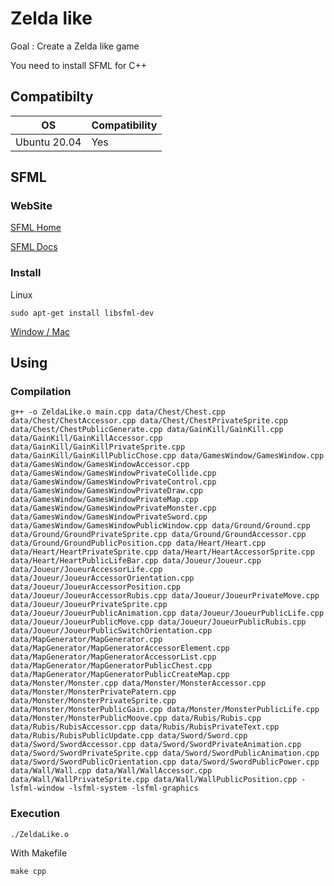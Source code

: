 # Zelda like
Goal : Create a Zelda like game

You need to install SFML for C++

## Compatibilty
OS|Compatibility
-|-
Ubuntu 20.04|Yes
## SFML

### WebSite
[SFML Home](https://www.sfml-dev.org/index.php)

[SFML Docs](https://www.sfml-dev.org/documentation/2.5.1-fr/)
### Install
Linux
```
sudo apt-get install libsfml-dev
```
[Window / Mac](https://www.sfml-dev.org/download/sfml/2.5.1/index-fr.php)
## Using
### Compilation
```
g++ -o ZeldaLike.o main.cpp data/Chest/Chest.cpp data/Chest/ChestAccessor.cpp data/Chest/ChestPrivateSprite.cpp data/Chest/ChestPublicGenerate.cpp data/GainKill/GainKill.cpp data/GainKill/GainKillAccessor.cpp data/GainKill/GainKillPrivateSprite.cpp data/GainKill/GainKillPublicChose.cpp data/GamesWindow/GamesWindow.cpp data/GamesWindow/GamesWindowAccessor.cpp data/GamesWindow/GamesWindowPrivateCollide.cpp data/GamesWindow/GamesWindowPrivateControl.cpp data/GamesWindow/GamesWindowPrivateDraw.cpp data/GamesWindow/GamesWindowPrivateMap.cpp data/GamesWindow/GamesWindowPrivateMonster.cpp data/GamesWindow/GamesWindowPrivateSword.cpp data/GamesWindow/GamesWindowPublicWindow.cpp data/Ground/Ground.cpp data/Ground/GroundPrivateSprite.cpp data/Ground/GroundAccessor.cpp data/Ground/GroundPublicPosition.cpp data/Heart/Heart.cpp data/Heart/HeartPrivateSprite.cpp data/Heart/HeartAccessorSprite.cpp data/Heart/HeartPublicLifeBar.cpp data/Joueur/Joueur.cpp data/Joueur/JoueurAccessorLife.cpp data/Joueur/JoueurAccessorOrientation.cpp data/Joueur/JoueurAccessorPosition.cpp data/Joueur/JoueurAccessorRubis.cpp data/Joueur/JoueurPrivateMove.cpp data/Joueur/JoueurPrivateSprite.cpp data/Joueur/JoueurPublicAnimation.cpp data/Joueur/JoueurPublicLife.cpp data/Joueur/JoueurPublicMove.cpp data/Joueur/JoueurPublicRubis.cpp data/Joueur/JoueurPublicSwitchOrientation.cpp data/MapGenerator/MapGenerator.cpp data/MapGenerator/MapGeneratorAccessorElement.cpp data/MapGenerator/MapGeneratorAccessorList.cpp data/MapGenerator/MapGeneratorPublicChest.cpp data/MapGenerator/MapGeneratorPublicCreateMap.cpp data/Monster/Monster.cpp data/Monster/MonsterAccessor.cpp data/Monster/MonsterPrivatePatern.cpp data/Monster/MonsterPrivateSprite.cpp data/Monster/MonsterPublicGain.cpp data/Monster/MonsterPublicLife.cpp data/Monster/MonsterPublicMoove.cpp data/Rubis/Rubis.cpp data/Rubis/RubisAccessor.cpp data/Rubis/RubisPrivateText.cpp data/Rubis/RubisPublicUpdate.cpp data/Sword/Sword.cpp data/Sword/SwordAccessor.cpp data/Sword/SwordPrivateAnimation.cpp data/Sword/SwordPrivateSprite.cpp data/Sword/SwordPublicAnimation.cpp data/Sword/SwordPublicOrientation.cpp data/Sword/SwordPublicPower.cpp data/Wall/Wall.cpp data/Wall/WallAccessor.cpp data/Wall/WallPrivateSprite.cpp data/Wall/WallPublicPosition.cpp -lsfml-window -lsfml-system -lsfml-graphics
```
### Execution
```
./ZeldaLike.o
```
With Makefile
```
make cpp
```